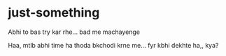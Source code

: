 # just-something
Abhi to bas try kar rhe... bad me machayenge


Haa, mtlb abhi time ha thoda bkchodi krne me... fyr kbhi dekhte ha,, kya?
